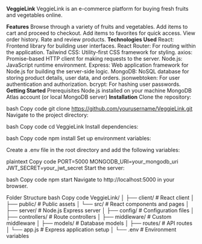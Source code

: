**VeggieLink**
VeggieLink is an e-commerce platform for buying fresh fruits and vegetables online.

**Features**
Browse through a variety of fruits and vegetables.
Add items to cart and proceed to checkout.
Add items to favorites for quick access.
View order history.
Rate and review products.
**Technologies Used**
React: Frontend library for building user interfaces.
React Router: For routing within the application.
Tailwind CSS: Utility-first CSS framework for styling.
axios: Promise-based HTTP client for making requests to the server.
Node.js: JavaScript runtime environment.
Express: Web application framework for Node.js for building the server-side logic.
MongoDB: NoSQL database for storing product details, user data, and orders.
jsonwebtoken: For user authentication and authorization.
bcrypt: For hashing user passwords.
**Getting Started**
Prerequisites
Node.js installed on your machine
MongoDB Atlas account (or local MongoDB server)
**Installation**
Clone the repository:

bash
Copy code
git clone https://github.com/yourusername/VeggieLink.git
Navigate to the project directory:

bash
Copy code
cd VeggieLink
Install dependencies:

bash
Copy code
npm install
Set up environment variables:

Create a .env file in the root directory and add the following variables:

plaintext
Copy code
PORT=5000
MONGODB_URI=your_mongodb_uri
JWT_SECRET=your_jwt_secret
Start the server:

bash
Copy code
npm start
Navigate to http://localhost:5000 in your browser.

Folder Structure
bash
Copy code
VeggieLink/
│
├── client/             # React client
│   ├── public/         # Public assets
│   └── src/            # React components and pages
│
├── server/             # Node.js Express server
│   ├── config/         # Configuration files
│   ├── controllers/    # Route controllers
│   ├── middleware/     # Custom middleware
│   ├── models/         # Database models
│   ├── routes/         # API routes
│   └── app.js          # Express application setup
│
└── .env                # Environment variables
